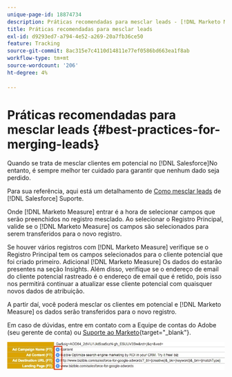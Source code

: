 ```yaml
---
unique-page-id: 18874734
description: Práticas recomendadas para mesclar leads - [!DNL Marketo Measure] - Documentação do produto
title: Práticas recomendadas para mesclar leads
exl-id: d9293ed7-a794-4e52-a269-20a7fb36ce50
feature: Tracking
source-git-commit: 8ac315e7c4110d14811e77ef0586bd663ea1f8ab
workflow-type: tm+mt
source-wordcount: '206'
ht-degree: 4%

---
```


# Práticas recomendadas para mesclar leads {#best-practices-for-merging-leads}

Quando se trata de mesclar clientes em potencial no [!DNL Salesforce]No entanto, é sempre melhor ter cuidado para garantir que nenhum dado seja perdido.

Para sua referência, aqui está um detalhamento de [Como mesclar leads](https://help.salesforce.com/HTViewHelpDoc?id=leads_merge.htm&amp;language=en_US) de [!DNL Salesforce] Suporte.

Onde [!DNL Marketo Measure] entrar é a hora de selecionar campos que serão preenchidos no registro mesclado. Ao selecionar o Registro Principal, valide se o [!DNL Marketo Measure] os campos são selecionados para serem transferidos para o novo registro.

Se houver vários registros com [!DNL Marketo Measure] verifique se o Registro Principal tem os campos selecionados para o cliente potencial que foi criado primeiro. Adicional [!DNL Marketo Measure] Os dados do estarão presentes na seção Insights. Além disso, verifique se o endereço de email do cliente potencial rastreado é o endereço de email que é retido, pois isso nos permitirá continuar a atualizar esse cliente potencial com quaisquer novos dados de atribuição.

A partir daí, você poderá mesclar os clientes em potencial e [!DNL Marketo Measure] os dados serão transferidos para o novo registro.

Em caso de dúvidas, entre em contato com a Equipe de contas do Adobe (seu gerente de conta) ou [Suporte ao Marketo](https://nation.marketo.com/t5/support/ct-p/Support){target="_blank"}.

![](assets/1.jpg)
